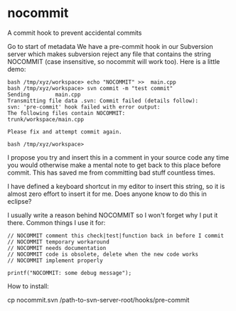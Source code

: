 # nocommit
A commit hook to prevent accidental commits

Go to start of metadata
We have a pre-commit hook in our Subversion server which makes subversion reject any file that contains the string NOCOMMIT (case insensitive, so nocommit will work too). Here is a little demo:

    bash /tmp/xyz/workspace> echo "NOCOMMIT" >>  main.cpp
    bash /tmp/xyz/workspace> svn commit -m "test commit"
    Sending        main.cpp
    Transmitting file data .svn: Commit failed (details follow):
    svn: 'pre-commit' hook failed with error output:
    The following files contain NOCOMMIT:
    trunk/workspace/main.cpp
     
    Please fix and attempt commit again.
     
    bash /tmp/xyz/workspace>

I propose you try and insert this in a comment in your source code any time you would otherwise make a mental note to get back to this place before commit. This has saved me from committing bad stuff countless times.

I have defined a keyboard shortcut in my editor to insert this string, so it is almost zero effort to insert it for me. Does anyone know to do this in eclipse?

I usually write a reason behind NOCOMMIT so I won't forget why I put it there. Common things I use it for:

    // NOCOMMIT comment this check|test|function back in before I commit 
    // NOCOMMIT temporary workaround
    // NOCOMMIT needs documentation
    // NOCOMMIT code is obsolete, delete when the new code works
    // NOCOMMIT implement properly
     
    printf("NOCOMMIT: some debug message");

How to install:

   cp nocommit.svn /path-to-svn-server-root/hooks/pre-commit

